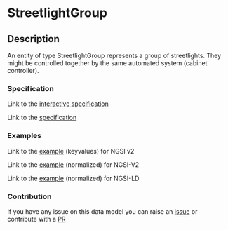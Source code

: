 # StreetlightGroup

## Description 

An entity of type StreetlightGroup represents a group of streetlights. They might be controlled together by the same automated system (cabinet controller).

### Specification

Link to the [interactive specification](https://swagger.lab.fiware.org/?url=https://smart-data-models.github.io/dataModel.Streetlighting/StreetlightGroup/swagger.yaml)

Link to the [specification](https://smart-data-models.github.io/dataModel.Streetlighting/StreetlightGroup/doc/spec.md)
### Examples

Link to the [example](https://smart-data-models.github.io/dataModel.Streetlighting/StreetlightGroup/examples/example.json) (keyvalues) for NGSI v2

Link to the [example](https://smart-data-models.github.io/dataModel.Streetlighting/StreetlightGroup/examples/example-normalized.json) (normalized) for NGSI-V2

Link to the [example](https://smart-data-models.github.io/dataModel.Streetlighting/StreetlightGroup/examples/example-normalized.jsonld) (normalized) for NGSI-LD
### Contribution

 If you have any issue on this data model you can raise an [issue](https://github.com/smart-data-models/dataModel.Streetlighting/issues)  or contribute with a [PR](https://github.com/smart-data-models/dataModel.Streetlighting/pulls)